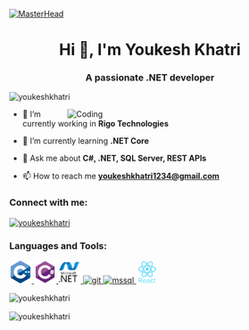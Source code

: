 [![MasterHead](https://github.com/youkeshkhatri/youkeshkhatri/assets/96399029/0b1ac590-1996-4ecc-8b8a-e0388bc3a0f8)](https://github.com/youkeshkhatri)
<h1 align="center">Hi 👋, I'm Youkesh Khatri</h1>
<h3 align="center">A passionate .NET developer</h3>

<p align="left"> <img src="https://komarev.com/ghpvc/?username=youkeshkhatri&label=Profile%20views&color=0e75b6&style=flat" alt="youkeshkhatri" /> </p>


<img align="right" alt="Coding" width="400" src="https://cdn.dribbble.com/users/1162077/screenshots/3848914/programmer.gif" />


- 🔭 I’m currently working in **Rigo Technologies**

- 🌱 I’m currently learning **.NET Core**

- 💬 Ask me about **C#, .NET, SQL Server, REST APIs**

- 📫 How to reach me **youkeshkhatri1234@gmail.com**

<h3 align="left">Connect with me:</h3>
<p align="left">
<a href="https://linkedin.com/in/youkeshkhatri" target="blank"><img align="center" src="https://raw.githubusercontent.com/rahuldkjain/github-profile-readme-generator/master/src/images/icons/Social/linked-in-alt.svg" alt="youkeshkhatri" height="30" width="40" /></a>
</p>

<h3 align="left">Languages and Tools:</h3>
<p align="left"> <a href="https://www.w3schools.com/cpp/" target="_blank" rel="noreferrer"> <img src="https://raw.githubusercontent.com/devicons/devicon/master/icons/cplusplus/cplusplus-original.svg" alt="cplusplus" width="40" height="40"/> </a> <a href="https://www.w3schools.com/cs/" target="_blank" rel="noreferrer"> <img src="https://raw.githubusercontent.com/devicons/devicon/master/icons/csharp/csharp-original.svg" alt="csharp" width="40" height="40"/> </a> <a href="https://dotnet.microsoft.com/" target="_blank" rel="noreferrer"> <img src="https://raw.githubusercontent.com/devicons/devicon/master/icons/dot-net/dot-net-original-wordmark.svg" alt="dotnet" width="40" height="40"/> </a> <a href="https://git-scm.com/" target="_blank" rel="noreferrer"> <img src="https://www.vectorlogo.zone/logos/git-scm/git-scm-icon.svg" alt="git" width="40" height="40"/> </a> <a href="https://www.microsoft.com/en-us/sql-server" target="_blank" rel="noreferrer"> <img src="https://www.svgrepo.com/show/303229/microsoft-sql-server-logo.svg" alt="mssql" width="40" height="40"/> </a> <a href="https://reactjs.org/" target="_blank" rel="noreferrer"> <img src="https://raw.githubusercontent.com/devicons/devicon/master/icons/react/react-original-wordmark.svg" alt="react" width="40" height="40"/> </a> </p>

<p><img align="center" src="https://github-readme-stats.vercel.app/api/top-langs?username=youkeshkhatri&show_icons=true&locale=en&layout=compact" alt="youkeshkhatri" /></p>

<p><img align="center" src="https://github-readme-streak-stats.herokuapp.com/?user=youkeshkhatri&" alt="youkeshkhatri" /></p>

